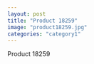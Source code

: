 ```yaml
---
layout: post
title: "Product 18259"
image: "product18259.jpg"
categories: "category1"
---
```

Product 18259
